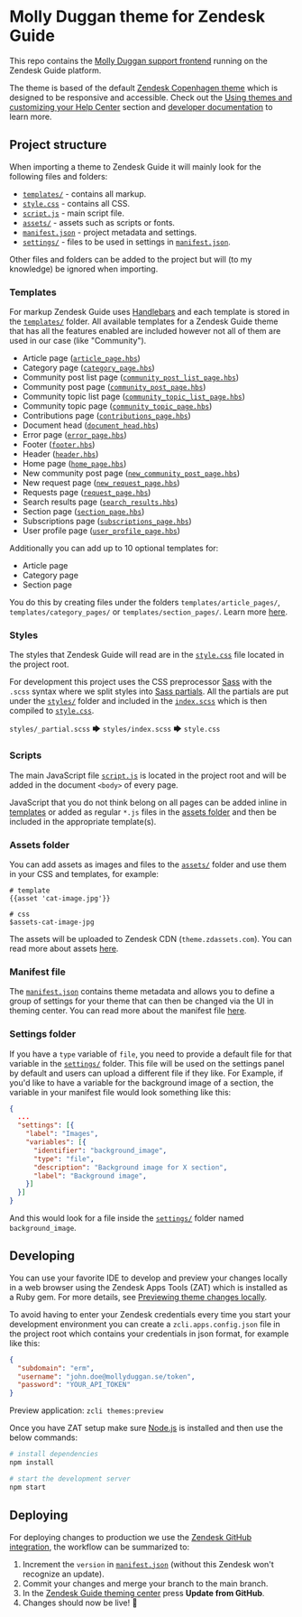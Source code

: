 # Molly Duggan theme for Zendesk Guide

This repo contains the [Molly Duggan support frontend](https://support.mollyduggan.com/hc/en-us) running on the Zendesk Guide platform.

The theme is based of the default [Zendesk Copenhagen theme](https://github.com/zendesk/copenhagen_theme) which is designed to be responsive and accessible. Check out the [Using themes and customizing your Help Center](https://support.zendesk.com/hc/en-us/sections/206670747) section and [developer documentation](https://developer.zendesk.com/apps/docs/help-center-templates/introduction) to learn more.

## Project structure

When importing a theme to Zendesk Guide it will mainly look for the following files and folders:

- [`templates/`](#templates) - contains all markup.
- [`style.css`](#styles) - contains all CSS.
- [`script.js`](#scripts) - main script file.
- [`assets/`](#assets-folder) - assets such as scripts or fonts.
- [`manifest.json`](#manifest-file) - project metadata and settings.
- [`settings/`](#settings-folder) - files to be used in settings in [`manifest.json`](manifest.json).

Other files and folders can be added to the project but will (to my knowledge) be ignored when importing.

### Templates

For markup Zendesk Guide uses [Handlebars](https://handlebarsjs.com/) and each template is stored in the [`templates/`](templates/) folder. All available templates for a Zendesk Guide theme that has all the features enabled are included however not all of them are used in our case (like "Community").

- Article page ([`article_page.hbs`](templates/article_page.hbs))
- Category page ([`category_page.hbs`](templates/category_page.hbs))
- Community post list page ([`community_post_list_page.hbs`](templates/community_post_list_page.hbs))
- Community post page ([`community_post_page.hbs`](templates/community_post_page.hbs))
- Community topic list page ([`community_topic_list_page.hbs`](templates/community_topic_list_page.hbs))
- Community topic page ([`community_topic_page.hbs`](templates/community_topic_page.hbs))
- Contributions page ([`contributions_page.hbs`](templates/contributions_page.hbs))
- Document head ([`document_head.hbs`](templates/document_head.hbs))
- Error page ([`error_page.hbs`](templates/error_page.hbs))
- Footer ([`footer.hbs`](templates/footer.hbs))
- Header ([`header.hbs`](templates/header.hbs))
- Home page ([`home_page.hbs`](templates/home_page.hbs))
- New community post page ([`new_community_post_page.hbs`](templates/new_community_post_page.hbs))
- New request page ([`new_request_page.hbs`](templates/new_request_page.hbs))
- Requests page ([`request_page.hbs`](templates/request_page.hbs))
- Search results page ([`search_results.hbs`](templates/search_results.hbs))
- Section page ([`section_page.hbs`](templates/section_page.hbs))
- Subscriptions page ([`subscriptions_page.hbs`](templates/subscriptions_page.hbs))
- User profile page ([`user_profile_page.hbs`](templates/user_profile_page.hbs))

Additionally you can add up to 10 optional templates for:

- Article page
- Category page
- Section page

You do this by creating files under the folders `templates/article_pages/`, `templates/category_pages/` or `templates/section_pages/`.
Learn more [here](https://support.zendesk.com/hc/en-us/articles/360001948367).

### Styles

The styles that Zendesk Guide will read are in the [`style.css`](style.css) file located in the project root.

For development this project uses the CSS preprocessor [Sass](https://sass-lang.com/) with the `.scss` syntax where we split styles into [Sass partials](https://sass-lang.com/guide#topic-4). All the partials are put under the [`styles/`](styles/) folder and included in the [`index.scss`](styles/index.scss) which is then compiled to [`style.css`](style.css).

`styles/_partial.scss` 🡆 `styles/index.scss` 🡆 `style.css`

### Scripts

The main JavaScript file [`script.js`](script.js) is located in the project root and will be added in the document `<body>` of every page.

JavaScript that you do not think belong on all pages can be added inline in [templates](#templates) or added as regular `*.js` files in the [assets folder](#assets-folder) and then be included in the appropriate template(s).

### Assets folder

You can add assets as images and files to the [`assets/`](assets/) folder and use them in your CSS and templates, for example:

```
# template
{{asset 'cat-image.jpg'}}

# css
$assets-cat-image-jpg
```

The assets will be uploaded to Zendesk CDN (`theme.zdassets.com`). You can read more about assets [here](https://support.zendesk.com/hc/en-us/articles/115012399428).

### Manifest file

The [`manifest.json`](manifest.json) contains theme metadata and allows you to define a group of settings for your theme that can then be changed via the UI in theming center.
You can read more about the manifest file [here](https://support.zendesk.com/hc/en-us/articles/115012547687).

### Settings folder

If you have a `type` variable of `file`, you need to provide a default file for that variable in the [`settings/`](settings/) folder. This file will be used on the settings panel by default and users can upload a different file if they like.
For Example, if you'd like to have a variable for the background image of a section, the variable in your manifest file would look something like this:

```json
{
  ...
  "settings": [{
    "label": "Images",
    "variables": [{
      "identifier": "background_image",
      "type": "file",
      "description": "Background image for X section",
      "label": "Background image",
    }]
  }]
}
```

And this would look for a file inside the [`settings/`](settings/) folder named `background_image`.

## Developing

You can use your favorite IDE to develop and preview your changes locally in a web browser using the Zendesk Apps Tools (ZAT) which is installed as a Ruby gem. For more details, see [Previewing theme changes locally](https://support.zendesk.com/hc/en-us/articles/115012793547).

To avoid having to enter your Zendesk credentials every time you start your development environment you can create a `zcli.apps.config.json` file in the project root which contains your credentials in json format, for example like this:

```json
{
  "subdomain": "erm",
  "username": "john.doe@mollyduggan.se/token",
  "password": "YOUR_API_TOKEN"
}
```
Preview application: `zcli themes:preview`

Once you have ZAT setup make sure [Node.js](https://nodejs.org/) is installed and then use the below commands:

```bash
# install dependencies
npm install

# start the development server
npm start
```

## Deploying

For deploying changes to production we use the [Zendesk GitHub integration](https://support.zendesk.com/hc/en-us/community/posts/360004400007), the workflow can be summarized to:

1. Increment the `version` in [`manifest.json`](manifest.json) (without this Zendesk won't recognize an update).
2. Commit your changes and merge your branch to the main branch.
3. In the [Zendesk Guide theming center](https://support.mollyduggan.com/theming) press **Update from GitHub**.
4. Changes should now be live! 🎉
